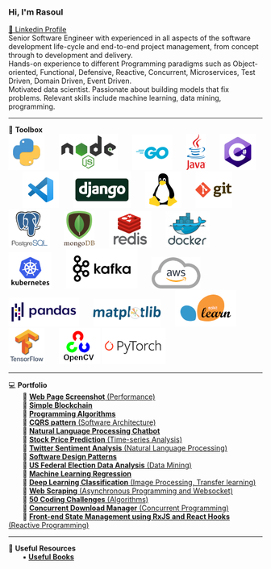 ### Hi, I'm Rasoul
[🔷 Linkedin Profile](https://www.linkedin.com/in/rasoulkhaksari)
<br>
Senior Software Engineer with experienced in all aspects of the software development life-cycle and end-to-end project management, from concept through to development and delivery.<br>
Hands-on experience to different Programming paradigms such as Object-oriented, Functional, Defensive, Reactive, Concurrent,
Microservices, Test Driven, Domain Driven, Event Driven.<br>
Motivated data scientist. Passionate about building models that fix problems. Relevant skills include machine learning, data mining, programming.

---


💼 **Toolbox**
<br>
![python](python.png)  ![nodejs](nodejs13.png)  ![golang](go72.png)  ![java](Java10.png)  ![csharp](csharp.png)  ![vscode](vscode.png)  ![django](django.jpg)  ![linux](linux.png)  ![git](git.png)  ![postgresql](postgresql.png)  ![mongodb](mongodb2.png)  ![redis](redis2.png)  ![docker](docker.png)  ![kubernetes](Kubernetes.png)  ![kafka](kafka2.png)  ![AWS](aws2.png)  ![pandas](pandas3.png)  ![matplotlib](matplotlib.png)  ![scikitlearn](scikitlearn2.png)  ![tensorflow](tensorflow.png)  ![opencv](opencv.png) ![pytorch](pytorch.png)

---

💻 **Portfolio**
<br>
  🔷 [**Web Page Screenshot** (Performance)](https://github.com/rasoulkhaksari/WebPage_Screenshot)  
  🔷 [**Simple Blockchain**](https://github.com/rasoulkhaksari/Simple_Blockchain)  
  🔷 [**Programming Algorithms**](https://github.com/rasoulkhaksari/Programming_Algorithms)  
  🔷 [**CQRS pattern** (Software Architecture)](https://github.com/rasoulkhaksari/CQRS_pattern)  
  🔷 [**Natural Language Processing Chatbot**](https://github.com/rasoulkhaksari/ML_ChatBot)  
  🔷 [**Stock Price Prediction** (Time-series Analysis)](https://github.com/rasoulkhaksari/Stock_Price_Prediction)  
  🔷 [**Twitter Sentiment Analysis** (Natural Language Processing)](https://github.com/rasoulkhaksari/Twitter_Sentiment_Analysis)  
  🔷 [**Software Design Patterns**](https://github.com/rasoulkhaksari/Software_Design_Patterns)  
  🔷 [**US Federal Election Data Analysis** (Data Mining)](https://github.com/rasoulkhaksari/Federal_Election_Data_Analysis)  
  🔷 [**Machine Learning Regression**](https://github.com/rasoulkhaksari/Machine_Learning_Regression)  
  🔷 [**Deep Learning Classification** (Image Processing, Transfer learning)](https://github.com/rasoulkhaksari/Deep_Learning_Classification)  
  🔷 [**Web Scraping** (Asynchronous Programming and Websocket)](https://github.com/rasoulkhaksari/Async_Scrap_Websocket)  
  🔷 [**50 Coding Challenges** (Algorithms)](https://github.com/rasoulkhaksari/50_Coding_Challenges)  
  🔷 [**Concurrent Download Manager** (Concurrent Programming)](https://github.com/rasoulkhaksari/Concurrent_Download_Manager)  
  🔷 [**Front-end State Management using RxJS and React Hooks** (Reactive Programming)](https://github.com/rasoulkhaksari/Frontend_State-Management_RxJS_React-Hooks)  
  
---

📓 **Useful Resources**
<br>
  ▪ [**Useful Books**](https://github.com/rasoulkhaksari/Useful_Resources)  




<!--
<img src="toolbox.png" style="vertical-align: middle;" />**Toolbox**
![tool box](toolbox.png) **Toolbox**
**rasoulkhaksari/rasoulkhaksari** is a ✨ _special_ ✨ repository because its `README.md` (this file) appears on your GitHub profile.

Here are some ideas to get you started:

- 🔭 I’m currently working on ...
- 🌱 I’m currently learning ...
- 👯 I’m looking to collaborate on ...
- 🤔 I’m looking for help with ...
- 💬 Ask me about ...
- 📫 How to reach me: ...
- 😄 Pronouns: ...
- ⚡ Fun fact: ...
-->

